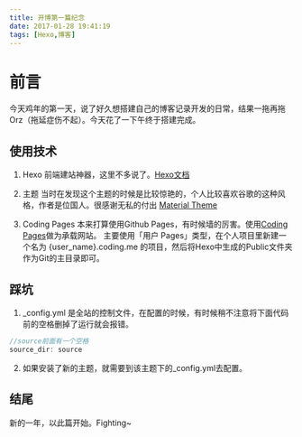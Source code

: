 ```yaml
---
title: 开博第一篇纪念
date: 2017-01-28 19:41:19
tags: [Hexo,博客]
---
```


# 前言
今天鸡年的第一天，说了好久想搭建自己的博客记录开发的日常，结果一拖再拖Orz（拖延症伤不起）。今天花了一下午终于搭建完成。

## 使用技术
1. Hexo
前端建站神器，这里不多说了。[Hexo文档][1]

2. 主题
当时在发现这个主题的时候是比较惊艳的，个人比较喜欢谷歌的这种风格，作者是位国人。很感谢无私的付出
[Material Theme][2]

3. Coding Pages
本来打算使用Github Pages，有时候墙的厉害。使用[Coding Pages][3]做为承载网站。
主要使用「用户 Pages」类型，在个人项目里新建一个名为 {user_name}.coding.me 的项目，然后将Hexo中生成的Public文件夹作为Git的主目录即可。


## 踩坑
1. _config.yml 是全站的控制文件，在配置的时候，有时候稍不注意将下面代码前的空格删掉了运行就会报错。
``` js
//source前面有一个空格
source_dir: source
```
2. 如果安装了新的主题，就需要到该主题下的_config.yml去配置。



## 结尾
新的一年，以此篇开始。Fighting~


  [1]: https://hexo.io/zh-cn/docs/themes.html
  [2]: https://material.viosey.com/
  [3]: https://coding.net/help/doc/pages/index.html